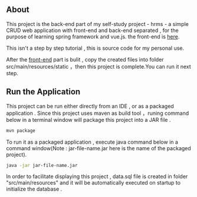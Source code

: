 ## About   
This project is the back-end part of my self-study project - hrms - a simple CRUD web application with front-end and back-end separated , for the purpose of learning spring framework and vue.js.  the front-end is [here](https://github.com/songliansheng/hrms-front-end).  

This isn't a step by step tutorial , this is source code for my personal use. 

After the [front-end](https://github.com/songliansheng/hrms-front-end) part is bulit , copy the created files into folder src/main/resources/static ，then this project is complete.You can run it next step.

## Run the Application
This project can be run either directly from an IDE , or as a packaged application . Since this project uses maven as build tool ，runing command below in a terminal window will package this project into a JAR file .
```bash
mvn package
```

To run it as a packaged application , execute java command below in a command window(Note : jar-file-name.jar here is the name of the packaged project). 
```bash
java -jar jar-file-name.jar
```

In order to facilitate displaying this project , data.sql file is created in folder "src/main/resources" and it will be automatically executed on startup to initialize the database .

 
